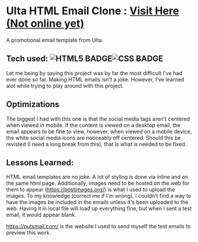 # Ulta HTML Email Clone : <a target="_blank" href="">Visit Here (Not online yet)</a>

A promotional email template from Ulta.

## Tech used: ![HTML5 BADGE](https://img.shields.io/static/v1?label=|&message=HTML5&color=23555f&style=plastic&logo=html5)![CSS BADGE](https://img.shields.io/static/v1?label=|&message=CSS3&color=285f65&style=plastic&logo=css3)


Let me being by saying this project was by far the most difficult I've had ever done so far.  Making HTML emails isn't a joke.  However, I've learned alot while trying to play around with this project.  
## Optimizations

The biggest I had with this one is that the social media tags aren't centered when viewed in mobile.  If the content is viewed on a desktop email, the email appears to be fine to view, however, when viewed on a mobile device,
the white social media icons are noticeably off centered.  Should this be revisted (I need a long break from this), that is what is needed to be fixed.



## Lessons Learned:

HTML email templates are no joke.  A lot of styling is done via inline and on the same html page. Additionally, images need to be hosted on the web for them to appear (https://postimages.org/) is what I used to upload the images.  To my knowledge (correct me if I'm wrong), I couldn't find
a way to have the images be included in the emails unless it's been uploaded to the web.  Having it in local file will load up everything fine, but when I sent a test email, it would appear blank.

https://putsmail.com/ is the website I used to send myself the test emails to preview this work.


